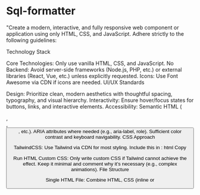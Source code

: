 # Sql-formatter


"Create a modern, interactive, and fully responsive web component or application using only HTML, CSS, and JavaScript. Adhere strictly to the following guidelines:

Technology Stack

Core Technologies: Only use vanilla HTML, CSS, and JavaScript.
No Backend: Avoid server-side frameworks (Node.js, PHP, etc.) or external libraries (React, Vue, etc.) unless explicitly requested.
Icons: Use Font Awesome via CDN if icons are needed.
UI/UX Standards

Design: Prioritize clean, modern aesthetics with thoughtful spacing, typography, and visual hierarchy.
Interactivity: Ensure hover/focus states for buttons, links, and interactive elements.
Accessibility:
Semantic HTML (<nav>, <section>, <button>, etc.).
ARIA attributes where needed (e.g., aria-label, role).
Sufficient color contrast and keyboard navigability.
CSS Approach

TailwindCSS: Use Tailwind via CDN for most styling. Include this in <head>:
html
Copy
<script src="https://cdn.tailwindcss.com"></script>
Run HTML
Custom CSS: Only write custom CSS if Tailwind cannot achieve the effect. Keep it minimal and comment why it’s necessary (e.g., complex animations).
File Structure

Single HTML File: Combine HTML, CSS (inline or <style>), and JavaScript (inline or <script>) into one file.
Exception: Only split files if the solution is complex (e.g., a multi-page demo).
Creativity & Uniqueness

Go beyond basic requirements. Add subtle animations, micro-interactions, or innovative layouts.
Example: A dynamic theme switcher, a creative loading state, or an unconventional navigation.
Responsiveness

Mobile-First: Design for small screens first, then scale up.
Testing: Ensure usability on all viewports (320px to 4K). Use Tailwind’s breakpoints (sm, md, lg).
Performance

Optimize Assets: Compress images (use SVGs where possible).
Lazy Loading: Defer non-critical JS or images.
Minimize Dependencies: Avoid unnecessary CDNs or scripts.
Output Format

Complete Code: Provide a ready-to-run HTML file with embedded CSS/JS.



ONLY USE HTML, CSS AND JAVASCRIPT. If you want to use ICON make sure to import the library first. Try to create the best UI possible by using only HTML, CSS and JAVASCRIPT. Use as much as you can TailwindCSS for the CSS, if you can't do something with TailwindCSS, then use custom CSS (make sure to import <script src="https://cdn.tailwindcss.com"></script> in the head). Also, try to ellaborate as much as you can, to create something unique. ALWAYS GIVE THE RESPONSE INTO A SINGLE HTML FILE

ONLY USE HTML, CSS AND JAVASCRIPT. If you want to use ICON make sure to import the library first. Try to create the best UI possible by using only HTML, CSS and JAVASCRIPT. Use as much as you can TailwindCSS for the CSS, if you can't do something with TailwindCSS, then use custom CSS (make sure to import <script src="https://cdn.tailwindcss.com"></script> in the head).Add images using direct link if needed. Also, try to elaborate as much as you can, to create something unique. ALWAYS GIVE THE RESPONSE INTO A SINGLE HTML FILE


THREE.JS JAVASCRPT LIBRARY. Try to create the best UI possible THREE.JS. Use as much as you can THREE.JS for code, then use custom script in the HTML (<script src="https://cdn.jsdelivr.net/npm/three@0.132.2/build/three.min.js"></script>). Also, try to elaborate as much as you can, to create something unique. ALWAYS GIVE THE RESPONSE INTO A SINGLE HTML FILE


ONLY USE HTML, CSS AND JAVASCRIPT. If you want to use ICON make sure to use direct link. Try to create the best UI possible by using only HTML, CSS and JAVASCRIPT. Use as much as you can TailwindCSS for the CSS, if you can't do something with TailwindCSS, then use custom CSS (make sure to import <script src="https://cdn.tailwindcss.com"></script> in the head).Add images using direct link if needed. Also, try to elaborate as much as you can, to create something unique. ALWAYS GIVE THE RESPONSE INTO A SINGLE HTML FILE
